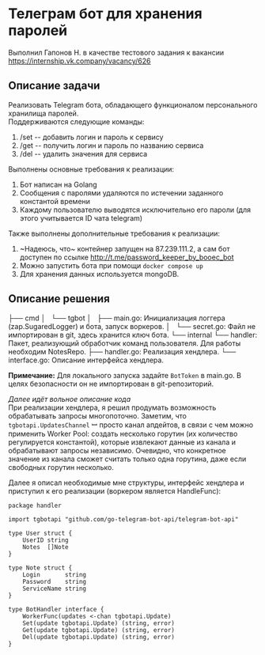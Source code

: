 # Телеграм бот для хранения паролей
Выполнил Гапонов Н. в качестве тестового задания к вакансии https://internship.vk.company/vacancy/626

## Описание задачи
Реализовать Telegram бота, обладающего функционалом персонального хранилища паролей.  
Поддерживаются следующие команды:
1. /set -- добавить логин и пароль к сервису
2. /get -- получить логин и пароль по названию сервиса
3. /del -- удалить значения для сервиса

Выполнены основные требования к реализации:
1. Бот написан на Golang
2. Сообщения с паролями удаляются по истечении заданного константой времени
3. Каждому пользователю выводятся исключительно его пароли (для этого учитывается ID чата telegram)

Также выполнены дополнительные требования к реализации:
1. ~Надеюсь, что~ контейнер запущен на 87.239.111.2, а сам бот доступен по ссылке http://t.me/password_keeper_by_booec_bot
2. Можно запустить бота при помощи `docker compose up`
3. Для хранения данных используется mongoDB.

## Описание решения
├── cmd
│   └── tgbot
│       ├── main.go: Инициализация логгера (zap.SugaredLogger) и бота, запуск воркеров.
│       └── secret.go: Файл не импортирован в git, здесь хранится ключ бота.
└── internal
    └── handler: Пакет, реализующий обработчик команд пользователя. Для работы необходим NotesRepo.
        ├── handler.go: Реализация хендлера.
        └── interface.go: Описание интерфейса хендлера.

**Примечание:** Для локального запуска задайте `BotToken` в main.go. В целях безопасности он не импортирован в git-репозиторий.


*Далее идёт вольное описание кода*  
При реализации хендлера, я решил продумать возможность обрабатывать запросы многопоточно. Заметим, что
`tgbotapi.UpdatesChannel` ꟷ просто канал апдейтов, в связи с чем можно применить Worker Pool: создать несколько
горутин (их количество регулируется константой), которые извлекают данные из канала и обрабатывают запросы независимо.
Очевидно, что конкретное значение из канала сможет считать только одна горутина, даже если свободных горутин несколько.

Далее я описал необходимые мне структуры, интерфейс хендлера и приступил к его реализации (воркером является HandleFunc):
```golang
package handler

import tgbotapi "github.com/go-telegram-bot-api/telegram-bot-api"

type User struct {
	UserID string
	Notes  []Note
}

type Note struct {
	Login       string
	Password    string
	ServiceName string
}

type BotHandler interface {
	WorkerFunc(updates <-chan tgbotapi.Update)
	Set(update tgbotapi.Update) (string, error)
	Get(update tgbotapi.Update) (string, error)
	Del(update tgbotapi.Update) (string, error)
}
```
